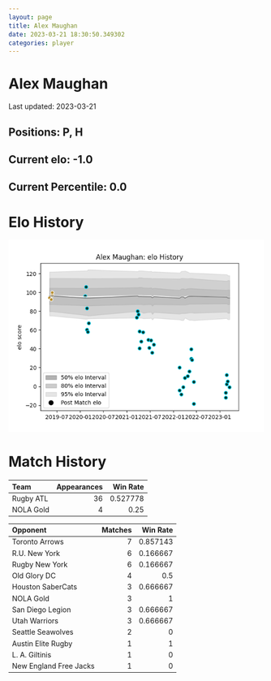 ```yaml
---  
layout: page  
title: Alex Maughan  
date: 2023-03-21 18:30:50.349302  
categories: player  
---
```

# Alex Maughan


Last updated: 2023-03-21
## Positions: P, H

## Current elo: -1.0

## Current Percentile: 0.0

# Elo History


![elo history](history_AlexMaughan.png)
# Match History


| Team      |   Appearances |   Win Rate |
|:----------|--------------:|-----------:|
| Rugby ATL |            36 |   0.527778 |
| NOLA Gold |             4 |   0.25     |

| Opponent               |   Matches |   Win Rate |
|:-----------------------|----------:|-----------:|
| Toronto Arrows         |         7 |   0.857143 |
| R.U. New York          |         6 |   0.166667 |
| Rugby New York         |         6 |   0.166667 |
| Old Glory DC           |         4 |   0.5      |
| Houston SaberCats      |         3 |   0.666667 |
| NOLA Gold              |         3 |   1        |
| San Diego Legion       |         3 |   0.666667 |
| Utah Warriors          |         3 |   0.666667 |
| Seattle Seawolves      |         2 |   0        |
| Austin Elite Rugby     |         1 |   1        |
| L. A. Giltinis         |         1 |   0        |
| New England Free Jacks |         1 |   0        |